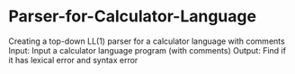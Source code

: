 # Parser-for-Calculator-Language
Creating a top-down LL(1) parser for a calculator language with comments 
Input: Input a calculator language program (with comments) 
Output: Find if it has lexical error and syntax error
